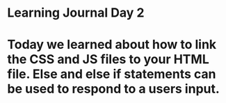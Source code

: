 # Learning Journal Day 2

# Today we learned about how to link the CSS and JS files to your HTML file. Else and else if statements can be used to respond to a users input.
